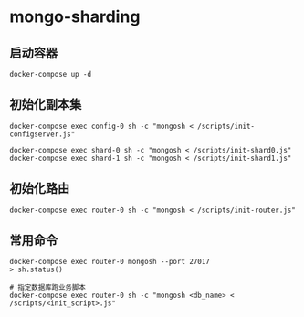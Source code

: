 # mongo-sharding

## 启动容器

```
docker-compose up -d
```

## 初始化副本集

```
docker-compose exec config-0 sh -c "mongosh < /scripts/init-configserver.js"

docker-compose exec shard-0 sh -c "mongosh < /scripts/init-shard0.js"
docker-compose exec shard-1 sh -c "mongosh < /scripts/init-shard1.js"
```

## 初始化路由

```
docker-compose exec router-0 sh -c "mongosh < /scripts/init-router.js"
```

## 常用命令

```
docker-compose exec router-0 mongosh --port 27017
> sh.status()

# 指定数据库跑业务脚本
docker-compose exec router-0 sh -c "mongosh <db_name> < /scripts/<init_script>.js"
```
